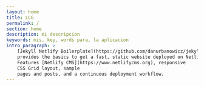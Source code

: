 ```yaml
---
layout: home
title: LCG
permalink: /
section: home
description: mi descripcion
keywords: mis, key, words para, la aplicacion
intro_paragraph: >
    [Jekyll Netlify Boilerplate](https://github.com/danurbanowicz/jekyll-netlify-boilerplate)
    provides the basics to get a fast, static website deployed on Netlify.
    Features [Netlify CMS](https://www.netlifycms.org), responsive
    CSS Grid layout, sample
    pages and posts, and a continuous deployment workflow.
---
```

